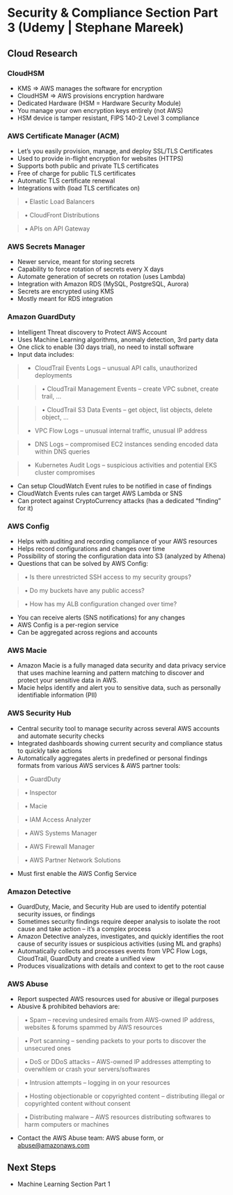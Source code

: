 
# Security & Compliance Section Part 3 (Udemy | Stephane Mareek)

## Cloud Research

### CloudHSM
- KMS => AWS manages the software 
for encryption
- CloudHSM => AWS provisions 
encryption hardware
- Dedicated Hardware (HSM = 
Hardware Security Module)
- You manage your own encryption 
keys entirely (not AWS)
- HSM device is tamper resistant, FIPS 
140-2 Level 3 compliance

### AWS Certificate Manager (ACM) 
- Let’s you easily provision, manage, and deploy 
SSL/TLS Certificates
- Used to provide in-flight encryption for websites (HTTPS)
- Supports both public and private TLS 
certificates
- Free of charge for public TLS certificates
- Automatic TLS certificate renewal
- Integrations with (load TLS certificates on)
> • Elastic Load Balancers

> • CloudFront Distributions

> • APIs on API Gateway

### AWS Secrets Manager
- Newer service, meant for storing secrets
- Capability to force rotation of secrets every X days
- Automate generation of secrets on rotation (uses Lambda)
- Integration with Amazon RDS (MySQL, PostgreSQL, Aurora)
- Secrets are encrypted using KMS
- Mostly meant for RDS integration

### Amazon GuardDuty
- Intelligent Threat discovery to Protect AWS Account 
- Uses Machine Learning algorithms, anomaly detection, 3rd party data
- One click to enable (30 days trial), no need to install software
- Input data includes:
> - CloudTrail Events Logs – unusual API calls, unauthorized deployments

> > • CloudTrail Management Events – create VPC subnet, create trail, …

> > • CloudTrail S3 Data Events – get object, list objects, delete object, …
> - VPC Flow Logs – unusual internal traffic, unusual IP address

> - DNS Logs – compromised EC2 instances sending encoded data within DNS queries

> - Kubernetes Audit Logs – suspicious activities and potential EKS cluster compromises

- Can setup CloudWatch Event rules to be notified in case of findings
- CloudWatch Events rules can target AWS Lambda or SNS
- Can protect against CryptoCurrency attacks (has a dedicated “finding” for it)


### AWS Config
- Helps with auditing and recording compliance of your AWS resources
- Helps record configurations and changes over time
- Possibility of storing the configuration data into S3 (analyzed by Athena)
- Questions that can be solved by AWS Config: 
> • Is there unrestricted SSH access to my security groups?

> • Do my buckets have any public access?

> • How has my ALB configuration changed over time?

- You can receive alerts (SNS notifications) for any changes
- AWS Config is a per-region service
- Can be aggregated across regions and accounts

### AWS Macie
- Amazon Macie is a fully managed data security and data privacy service 
that uses machine learning and pattern matching to discover and protect your sensitive data in AWS.
- Macie helps identify and alert you to sensitive data, such as personally identifiable information (PII)

### AWS Security Hub
- Central security tool to manage security across several AWS accounts and 
automate security checks
- Integrated dashboards showing current security and compliance status to quickly 
take actions
- Automatically aggregates alerts in predefined or personal findings formats from 
various AWS services & AWS partner tools: 
> • GuardDuty

> • Inspector

> • Macie

> • IAM Access Analyzer

> • AWS Systems Manager

> • AWS Firewall Manager

> • AWS Partner Network Solutions

- Must first enable the AWS Config Service

### Amazon Detective
- GuardDuty, Macie, and Security Hub are used to identify potential 
security issues, or findings
- Sometimes security findings require deeper analysis to isolate the root 
cause and take action – it’s a complex process
- Amazon Detective analyzes, investigates, and quickly identifies the root 
cause of security issues or suspicious activities (using ML and graphs)
- Automatically collects and processes events from VPC Flow Logs, 
CloudTrail, GuardDuty and create a unified view
- Produces visualizations with details and context to get to the root cause

### AWS Abuse
- Report suspected AWS resources used for abusive or illegal purposes
- Abusive & prohibited behaviors are: 
> • Spam – receving undesired emails from AWS-owned IP address, websites & forums spammed by AWS resources

> • Port scanning – sending packets to your ports to discover the unsecured ones

> • DoS or DDoS attacks – AWS-owned IP addresses attempting to overwhlem or crash your servers/softwares

> • Intrusion attempts – logging in on your resources

> • Hosting objectionable or copyrighted content – distributing illegal or copyrighted content without consent

> • Distributing malware – AWS resources distributing softwares to harm computers or machines

- Contact the AWS Abuse team: AWS abuse form, or abuse@amazonaws.com

## Next Steps

- Machine Learning Section Part 1